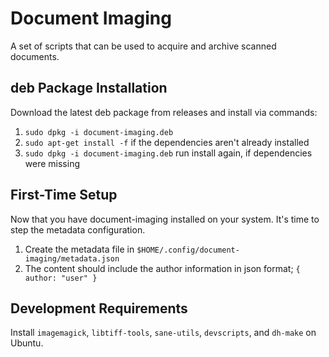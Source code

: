 # Document Imaging

A set of scripts that can be used to acquire and archive scanned documents.

## deb Package Installation

Download the latest deb package from releases and install via commands:

1. `sudo dpkg -i document-imaging.deb`
2. `sudo apt-get install -f` if the dependencies aren't already installed
3. `sudo dpkg -i document-imaging.deb` run install again, if dependencies were missing

## First-Time Setup

Now that you have document-imaging installed on your system. It's time to step the metadata configuration.

1. Create the metadata file in `$HOME/.config/document-imaging/metadata.json`
2. The content should include the author information in json format; `{ author: "user" }`

## Development Requirements

Install `imagemagick`, `libtiff-tools`, `sane-utils`, `devscripts`, and `dh-make` on Ubuntu.
